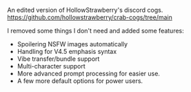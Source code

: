 An edited version of HollowStrawberry's discord cogs. https://github.com/hollowstrawberry/crab-cogs/tree/main

I removed some things I don't need and added some features:

- Spoilering NSFW images automatically
- Handling for V4.5 emphasis syntax
- Vibe transfer/bundle support
- Multi-character support
- More advanced prompt processing for easier use.
- A few more default options for power users.
